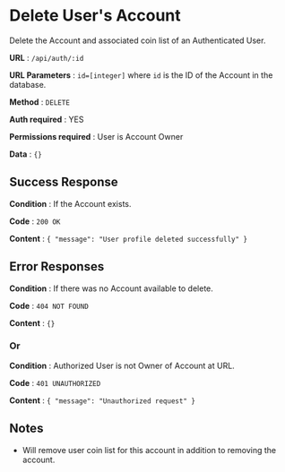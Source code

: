 # Delete User's Account

Delete the Account and associated coin list of an Authenticated User.

**URL** : `/api/auth/:id`

**URL Parameters** : `id=[integer]` where `id` is the ID of the Account in the database.

**Method** : `DELETE`

**Auth required** : YES

**Permissions required** : User is Account Owner

**Data** : `{}`

## Success Response

**Condition** : If the Account exists.

**Code** : `200 OK`

**Content** : `{ "message": "User profile deleted successfully" }`

## Error Responses

**Condition** : If there was no Account available to delete.

**Code** : `404 NOT FOUND`

**Content** : `{}`

### Or

**Condition** : Authorized User is not Owner of Account at URL.

**Code** : `401 UNAUTHORIZED`

**Content** : `{ "message": "Unauthorized request" }`


## Notes

* Will remove user coin list for this account in addition to removing the account.